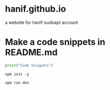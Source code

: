 # hanif.github.io
a website for hanif-sudoapt account

# Make a code snippets in README.md
```python
print("Code Snippets")
```
```
npm init -y
```
```
npm run dev
```
